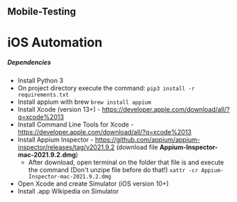 ## Mobile-Testing

# iOS Automation

##### Dependencies
* Install Python 3 
* On project directory execute the command:
                    ```
                        pip3 install -r requirements.txt
                   ```
* Install appium with brew 
          ``
          brew install appium
          ``
* Install Xcode (version 13+) - https://developer.apple.com/download/all/?q=xcode%2013
* Install Command Line Tools for Xcode - https://developer.apple.com/download/all/?q=xcode%2013
* Install Appium Inspector - https://github.com/appium/appium-inspector/releases/tag/v2021.9.2 (download file **Appium-Inspector-mac-2021.9.2.dmg**)
    - After download, open terminal on the folder that file is and execute the command (Don't unzipe file before do that!)
          ```
                xattr -cr Appium-Inspector-mac-2021.9.2.dmg
                ```
* Open Xcode and create Simulator (iOS version 10+)
* Install .app Wikipedia on Simulator